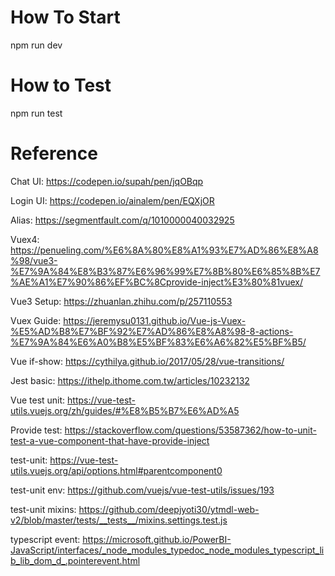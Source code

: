 # How To Start
npm run dev

# How to Test
npm run test


# Reference
Chat UI: https://codepen.io/supah/pen/jqOBqp

Login UI: https://codepen.io/ainalem/pen/EQXjOR

Alias: https://segmentfault.com/q/1010000040032925

Vuex4: https://penueling.com/%E6%8A%80%E8%A1%93%E7%AD%86%E8%A8%98/vue3-%E7%9A%84%E8%B3%87%E6%96%99%E7%8B%80%E6%85%8B%E7%AE%A1%E7%90%86%EF%BC%8Cprovide-inject%E3%80%81vuex/

Vue3 Setup: https://zhuanlan.zhihu.com/p/257110553

Vuex Guide: https://jeremysu0131.github.io/Vue-js-Vuex-%E5%AD%B8%E7%BF%92%E7%AD%86%E8%A8%98-8-actions-%E7%9A%84%E6%A0%B8%E5%BF%83%E6%A6%82%E5%BF%B5/

Vue if-show: https://cythilya.github.io/2017/05/28/vue-transitions/

Jest basic: https://ithelp.ithome.com.tw/articles/10232132

Vue test unit: https://vue-test-utils.vuejs.org/zh/guides/#%E8%B5%B7%E6%AD%A5

Provide test: https://stackoverflow.com/questions/53587362/how-to-unit-test-a-vue-component-that-have-provide-inject

test-unit: https://vue-test-utils.vuejs.org/api/options.html#parentcomponent0

test-unit env: https://github.com/vuejs/vue-test-utils/issues/193

test-unit mixins: https://github.com/deepjyoti30/ytmdl-web-v2/blob/master/tests/__tests__/mixins.settings.test.js

typescript event: https://microsoft.github.io/PowerBI-JavaScript/interfaces/_node_modules_typedoc_node_modules_typescript_lib_lib_dom_d_.pointerevent.html